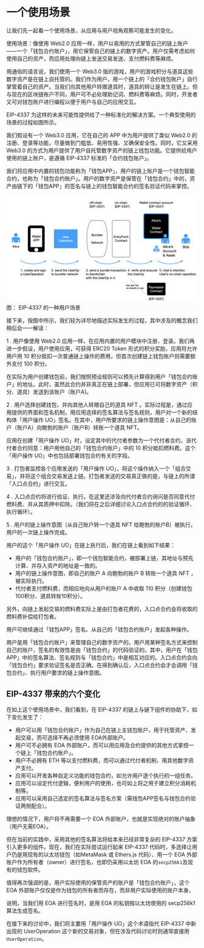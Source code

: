 # 一个使用场景

让我们先一起看一个使用场景，从应用与用户视角观察可能发生的变化。

使用场景：像使用 Web2.0 应用一样，用户以易用的方式掌管自己的链上账户——一个「钱包合约账户」，用它保管自己的链上的数字资产。用户仅需考虑如何使用自己的资产，而应用处理向链上发送交易发送、支付燃料费等麻烦。

用通俗的语言说，我们使用一个 Web3.0 版的游戏，用户的游戏积分与道具这些数字资产是在链上自托管的。我们作为用户，用一个链上的「合约钱包账户」自行掌管着自己的资产。当我们向其他用户转赠道具时，道具的转让是发生在链上。但与现在的区块链账户不同，用户可不必处理助记词、燃料费等麻烦。同时，开发者又可对钱包账户进行编程以便于用户与自己的应用交互。

EIP-4337 为这样的未来可能性提供给了一种标准化的解决方案。一个典型使用的场景的过程如图所示。

我们假设有一个 Web3.0 应用，它在自己的 APP 中为用户提供了类似 Web2.0 的注册、登录等功能，尽量做到门槛低、易用性强、又确保安全性。同时，它又采用 Web3.0 的方式为用户提供了用户自托管数字资产的链上钱包功能。它提供给用户使用的链上账户，是遵循 EIP-4337 标准的「合约钱包账户」。

我们将应用中内置的钱包功能称为「钱包APP」，用户的链上账户是一个钱包智能合约，也称为「钱包合约账户」。用户的数字资产是保管在「钱包合约」中的，资产由链下的「钱包APP」的签名与链上的钱包智能合约的签名验证代码来掌控。

![](cnreport/4337-text-report-894fcc04.png)
图： EIP-4337 的一种用户场景

接下来，按图中所示，我们较为详尽地描述实际发生的过程，其中涉及的概念我们稍后会一一解读：

1 . 用户像使用 Web2.0 应用一样，在应用内置的用户模块中注册、登录。我们再进一步假设，用户使用应用，可获得 ERC20 Token 形式的积分奖励，应用将允许用户用 10 积分抵扣一次普通链上操作的费用，但首次创建链上钱包账户则需要额外支付 100 积分。

在实际为用户创建钱包前，我们按照预设规则可以预先计算得到用户「钱包合约账户」的地址。此时，虽然此合约并非真正在链上部署，但应用已可将数字资产（积分、道具）发送到该账户（账户A)。

2 . 用户选择创建钱包，并向其他人转赠自己的道具 NFT 。实际过程是，通过应用提供的界面和签名机制，用应用选择的签名算法与签名规则，用户对一个新的结构体「用户操作 UO」签名。在其中，用户所要求的链上操作意图是：从自己的账户（账户A）向鲍勃的账户（账户B）转账一个道具 NFT。

应用在创建「用户操作 UO」时，设定其中的代付者参数为一个代付者合约，该代付者合约同意：用户用他自己的「钱包合约账户」中的 10 积分抵扣燃料费。这个「用户操作 UO」中也包括部署钱包合约有关的字段。

3 . 打包者监控各个应用发送的「用户操作 UO」，将这个操作纳入一个「组合交易」，并将这个组合交易发送上链。打包者发送的交易真正做的是，与链上的所谓「入口点合约」进行交互。

4 . 入口点合约将进行验证、执行。在这里还涉及向代付者合约询问是否同意代付燃料费、并从其质押中扣除。（我们将在之后详细讨论入口点合约的的验证循环、执行循环）。

5 . 用户的链上操作意图（从自己账户转一个道具 NFT 给鲍勃的账户B）被执行，用户的一次链上操作完成。

用户的这个「用户操作 UO」在链上执行后，我们在链上看到如下结果：

- 用户的「钱包合约账户」，即一个钱包智能合约，被部署上链，其地址与预先计算、并存入资产的地址是一致的。
- 用户的链上操作意图，即自己的账户 A 向鲍勃的账户 B 转账一个道具 NFT ，被实际执行。
- 代付者支付燃料费，而相应地向从用户的账户 A 中收取 110 积分（创建钱包100积分、道具转账10积分）。

另外，向链上发起交易的燃料费实际上是由打包者花费的，入口点合约会将收取的燃料费补偿给打包者。

用户可继续通过「钱包APP」签名、从自己的「钱包合约账户」发起各种操作。

用户是用「钱包合约账户」来管理自己的数字资产的。用户用某种签名方式来控制自己的账户，签名的有效性是由「钱包合约」的代码验证的。其中，用户在「钱包APP」中的签名算法、签名规则与「钱包合约」中是相互对应的。入口点合约会向「钱包合约」要求验证签名是否正确。在得到确认后，入口点合约会才会调用「钱包合约」、执行用户要求的链上操作意图。

## EIP-4337 带来的六个变化

在如上这个使用场景中，我们看到，在 EIP-4337 的链上与链下组件的协助下，如下变化发生了：

- 用户可以用「钱包合约账户」作为自己在链上主钱包账户，用于托管资产、发起交易，而可选择不再必须使用 EOA外部账户。
- 用户可不必拥有 EOA 外部账户，而可以用应用及合约提供的其他方式掌控一个链上「钱包合约账户」。
- 用户不必拥有 ETH 等以支付燃料费，而可以通过代付者机制、用其他数字资产支付。
- 应用可以开发各种自定义功能的钱包合约，如允许用户逐个执行的一组任务。
- 应用可以设定代付逻辑，便利用户的使用，也可如上将之用于建立积分消耗机制等。
- 应用可以采用自己选定的签名算法与签名方案（需钱包APP签名与钱包合约验证两侧配合）。

理想的情况下，用户将不再需要一个 EOA 外部账户，也就是实现绝对的账户抽象（用户无需EOA）。

但在当前的实践中，采用其他的签名算法将给本来已经非常复杂的 EIP-4337 方案引入更多的组件。现在，我们在实际尝试运行起来 EIP-4337 代码时，多选择让用户仍是用现有的以太坊钱包（如MetaMask 或 Ethers.js 代码）、用一个 EOA 外部账户作为所有者（owner）进行签名，也即仍采用以太坊 EOA 的`secp256k1`及现有的钱包软件。

值得再次强调的是，用户实际使用的保管资产的账户是「钱包合约账户」，这个 EOA 外部账户仅仅是作为钱包的所有者而存在，而非用户实际使用的账户本身。

说明，当我们用 EOA 进行签名时，是用 EOA 的私钥按以太坊使用的 secp256k1 算法生成签名。

在接下来的讨论中，我们将主要用「用户操作 UO」这个术语指代 EIP-4337 中新出现的 UserOperation 这个新的交易对象，但在涉及代码讨论时则通常直接用 `UserOperation`。


